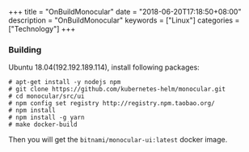 +++
title = "OnBuildMonocular"
date = "2018-06-20T17:18:50+08:00"
description = "OnBuildMonocular"
keywords = ["Linux"]
categories = ["Technology"]
+++
### Building
Ubuntu 18.04(192.192.189.114), install following packages:    

```
# apt-get install -y nodejs npm
# git clone https://github.com/kubernetes-helm/monocular.git
# cd monocular/src/ui
# npm config set registry http://registry.npm.taobao.org/
# npm install
# npm install -g yarn
# make docker-build
```
Then you will get the `bitnami/monocular-ui:latest` docker image. 
